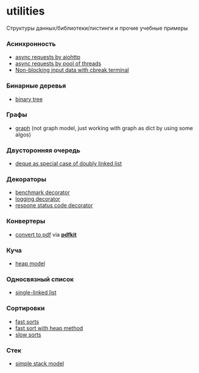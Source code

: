 # utilities
Структуры данных/библиотеки/листинги и прочие учебные примеры
### Асинхронность
- [async requests by aiohttp](https://github.com/ArslanYadov/study_utilities/blob/main/async/aiohttp_requests.py)
- [async requests by pool of threads](https://github.com/ArslanYadov/study_utilities/blob/main/async/threads_requests.py)
- [Non-blocking input data with cbreak terminal](https://github.com/ArslanYadov/study_utilities/tree/main/async_stream_handler)
### Бинарные деревья
- [binary tree](https://github.com/ArslanYadov/utilities/tree/main/binary_trees)
### Графы
- [graph](https://github.com/ArslanYadov/utilities/tree/main/graph) (not graph model, just working with graph as dict by using some algos)
### Двусторонняя очередь
- [deque as special case of doubly linked list](https://github.com/ArslanYadov/utilities/tree/main/double_linked_list)
### Декораторы
- [benchmark decorator](https://github.com/ArslanYadov/utilities/blob/main/decorators/benchmark.py)
- [logging decorator](https://github.com/ArslanYadov/utilities/blob/main/decorators/logit_decorator.py)
- [respone status code decorator](https://github.com/ArslanYadov/utilities/blob/main/decorators/check_status.py)
### Конвертеры
- [convert to pdf](https://github.com/ArslanYadov/utilities/blob/main/convert2/pdf/html2pdf.py) via [**pdfkit**](https://github.com/JazzCore/python-pdfkit)
### Куча
- [heap model](https://github.com/ArslanYadov/utilities/tree/main/heap)
### Односвязный список
- [single-linked list](https://github.com/ArslanYadov/utilities/tree/main/single_linked_list)
### Сортировки
- [fast sorts](https://github.com/ArslanYadov/utilities/tree/main/sorts_type/fast_sorts)
- [fast sort with heap method](https://github.com/ArslanYadov/utilities/blob/7e0dcd2b5a7da5ca8e4e58646e0d94ebb6dfbdc9/heap/heap_model.py#L63)
- [slow sorts](https://github.com/ArslanYadov/utilities/tree/main/sorts_type/quadratic_sorts)
### Стек
- [simple stack model](https://github.com/ArslanYadov/utilities/tree/main/stack)

